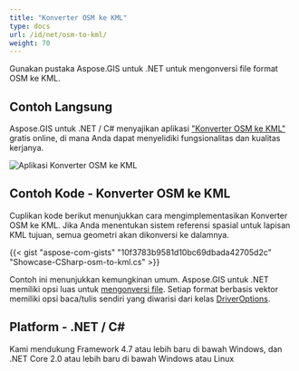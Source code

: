 ```yaml
---
title: "Konverter OSM ke KML"
type: docs
url: /id/net/osm-to-kml/
weight: 70
---
```


Gunakan pustaka Aspose.GIS untuk .NET untuk mengonversi file format OSM ke KML.

## **Contoh Langsung**

Aspose.GIS untuk .NET / C# menyajikan aplikasi ["Konverter OSM ke KML"](https://products.aspose.app/gis/conversion/osm-to-kml) gratis online, di mana Anda dapat menyelidiki fungsionalitas dan kualitas kerjanya.

![Aplikasi Konverter OSM ke KML](conversion.png)

## **Contoh Kode - Konverter OSM ke KML**

Cuplikan kode berikut menunjukkan cara mengimplementasikan Konverter OSM ke KML. Jika Anda menentukan sistem referensi spasial untuk lapisan KML tujuan, semua geometri akan dikonversi ke dalamnya. 

{{< gist "aspose-com-gists" "10f3783b9581d10bc69dbada42705d2c" "Showcase-CSharp-osm-to-kml.cs" >}}

Contoh ini menunjukkan kemungkinan umum. Aspose.GIS untuk .NET memiliki opsi luas untuk [mengonversi file](https://docs.aspose.com/gis/net/vector-layers/). Setiap format berbasis vektor memiliki opsi baca/tulis sendiri yang diwarisi dari kelas [DriverOptions](https://reference.aspose.com/gis/net/aspose.gis/driveroptions).

## **Platform - .NET / C#**

Kami mendukung Framework 4.7 atau lebih baru di bawah Windows, dan .NET Core 2.0 atau lebih baru di bawah Windows atau Linux
